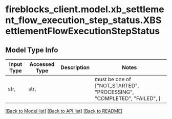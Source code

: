 # fireblocks_client.model.xb_settlement_flow_execution_step_status.XBSettlementFlowExecutionStepStatus

## Model Type Info
Input Type | Accessed Type | Description | Notes
------------ | ------------- | ------------- | -------------
str,  | str,  |  | must be one of ["NOT_STARTED", "PROCESSING", "COMPLETED", "FAILED", ] 

[[Back to Model list]](../../README.md#documentation-for-models) [[Back to API list]](../../README.md#documentation-for-api-endpoints) [[Back to README]](../../README.md)

